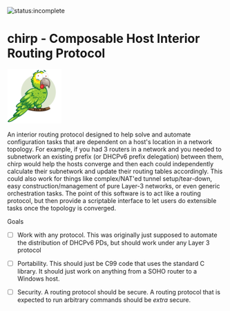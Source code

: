 ![status:incomplete](https://img.shields.io/badge/status-incomplete-red)

# chirp - Composable Host Interior Routing Protocol
<img src="misc/logo.png" width="25%" height="25%">

An interior routing protocol designed to help solve and automate configuration tasks that are dependent on a host's location in a network topology.  For example, if you had 3 routers in a network and you needed to subnetwork an existing prefix (or DHCPv6 prefix delegation) between them, chirp would help the hosts converge and then each could independently calculate their subnetwork and update their routing tables accordingly.  This could also work for things like complex/NAT'ed tunnel setup/tear-down, easy construction/management of pure Layer-3 networks, or even generic orchestration tasks.  The point of this software is to act like a routing protocol, but then provide a scriptable interface to let users do extensible tasks once the topology is converged.

Goals
- [ ] Work with any protocol.  This was originally just supposed to automate the distribution of DHCPv6 PDs, but should work under any Layer 3 protocol
- [ ] Portability.  This should just be C99 code that uses the standard C library.  It should just work on anything from a SOHO router to a Windows host.
- [ ] Security.  A routing protocol should be secure.  A routing protocol that is expected to run arbitrary commands should be _extra_ secure.

